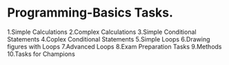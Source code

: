 # Programming-Basics Tasks.
1.Simple Calculations
2.Complex Calculations
3.Simple Conditional Statements
4.Coplex Conditional Statements
5.Simple Loops
6.Drawing figures with Loops
7.Advanced Loops
8.Exam Preparation Tasks
9.Methods
10.Tasks for Champions 
